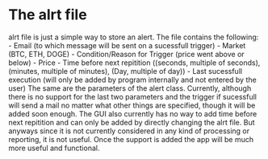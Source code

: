 # The alrt file

alrt file is just a simple way to store an alert. The file contains the following:
    -   Email (to which message will be sent on a sucessfull trigger)
    -   Market (BTC, ETH, DOGE)
    -   Condition/Reason for Trigger (price went above or below)
    -   Price 
    -   Time before next repitition ((seconds, multiple of seconds), (minutes, multiple of minutes), (Day, multiple of day))
    -   Last sucessfull execution   (will only be added by program internally and not entered by the user)
The same are the parameters of the alert class. Currently, although there is no support for the last two parameters and the trigger if
sucessfull will send a mail no matter what other things are specified, though it will be added soon enough. The GUI also currently has no way to add time before next repitition and can only be added by directly changing the alrt file. But anyways since it is not currently considered in any kind of processing or reporting, it is not useful. Once the support is added the app will be much more useful and functional.
